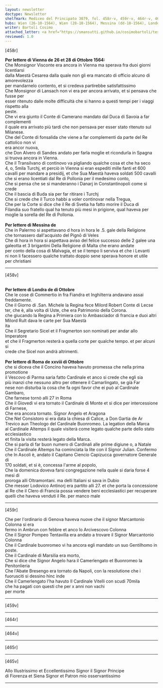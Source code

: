 ```yaml
---
layout: newsletter
doctype: Newsletter
shelfmark: Mediceo del Principato 3079, fol. 458r-v, 459r-v, 464r-v, 465r-v
hubs: Wien (26-10-1564), Wien (28-10-1564), Messina (dd-10-1564), London (dd-10-1564), Roma (28-10-1564)
writer: Bartoli Cosimo
attached_letter: <a href="https://smansutti.github.io/cosimobartoli/texts/TBD/">TBD</a>
reviewed: 1.0
---
```


[458r]  
  
  
<strong>Per lettere di Vienna de 26 et 28 di Ottobre 1564:</strong>  
Che Monsignor Visconte era ancora in Vienna ma sperava fra duoi giorni licentiarsi  
dalla Maestà Cesarea dalla quale non gli era mancato di officio alcuno di amorevolezza  
per mandarnelo contento, et si credeva partirebbe satisfattissimo  
Che Monsignor di Lansach non vi era per ancora arrivato, et si pensava che fusse per  
esser ritenuto dalle molte difficultà che si hanno a questi tempi per i viaggi rispetto alla  
peste.  
Che vi era giunto il Conte di Camerano mandato dal Duca di Savoia a far complementi  
il quale era arrivato più tardi che non pensava per esser stato ritenuto sul Milanese.  
Che del Conte di fonsalida che viene a far complementi da parte del Re cattolico non vi  
era ancor nuova,  
che Don Alvero di Sandes andato per farla moglie et ricondurla in Spagna  
si truova ancora in Vienna.  
Che il Transilvano di continovo va pigliando qualche cosa et che ha seco  
4, o, 5mila Turchj, et perciò in Vienna si eran espediti mille fanti et 600  
cavalli per mandare a presidij, et che Sua Maestà haveva soldati 500 cavalli  
che si erano licentiati dal Re di Pollonia per il medesimo conto,  
Che si pensa che se si manderanno i Danarj in Constantinopoli come si crede  
Che il bascia di Buda sia per far ritirare i Turchj  
Che si crede che il Turco habbi a voler continovar nella Tregua,  
Che per la Corte si dice che il Re di Svetia ha fatto morire il Duca di  
Filandia suo fratello qual ha tenuto più mesi in prigione, qual haveva per  
moglie la sorella del Re di Pollonia.  
<br/><strong>Per lettere di Messina de</strong>  
Che in Palermo si aspettavano d hora in hora le .5. gale della Religione  
che tornassero dall'acquisto del Pignō di Veles  
Che di hora in hora si aspettava aviso del felice successo delle 2 galee una  
galeotta et 3 brigantini Della Religione di Malta che erano andate  
per conto della cosa di Malvagia, et se il tempo li serviva et che i Levanti  
ni non li facessero qualche trattato doppio sene sperava honore et utile  
per christiani  
  
---  

[458v]  
  
  
<br/><strong>Per lettere di Londra de di Ottobre</strong>  
Che le cose di Commertio in fra Fiandra et Inghilterra andavano assai freddamente.  
Che il Giorno di .San. Michele la Regina fece Milord Robert Conte di Lecse  
ter, che è, alla volta di Uste, che era Patrimonio della Corona.  
che giucando la Regina a Primiera con lo Ambasciador di francia e duoi altri  
Milord Rult dava le carte per Sua Maestà  
ita  
Che il Segretario Sicel et il Fragmerton son nominati per andar allo Imperatore  
et che il Fragmerton resterà a quella corte per qualche tempo. et per alcuni si  
crede che Sicel non andrà altrimenti.  
<br/><strong>Per lettere di Roma de xxviii di Ottobre</strong>  
che si diceva che il Concino haveva havuto promessa che nella prima promotione  
il Vescovo di Parma saria fatto Cardinale et anco si crede che egli sia  
più inanzi che nessuno altro per ottenere il Camarlingato, se già Far  
nese non disturba la cosa che fa ogni favor che ei può al Cardinale Gambaro,  
Che farnese tornò alli 27 in Roma  
Che il Giovedì vi era tornato il Cardinale di Monte et si dice per intercessione  
di Farnese,  
Che era ancora tornato. Signor Angelo et Aragona  
Che Nel Consistoro si era data la chiesa di Calice, a Don Gartia de Ar  
Trevico aun Theologo del Cardinale Buonromeo. La legation della Marca  
al Cardinale Altemps il quale visiterà come legato qualche parte dello stato ecclesiastico  
et finita la visita resterà legato della Marca.  
Che si parla di far buon numero di Cardinali alle prime digiune o, a Natale  
Che il Cardinale Altemps ha cominciata la lite con il Signor Julian. Confermo  
che In Ascoli è, andato il Capitano Ciencio Capizucca governatore Generale di  
170 soldati, et si è, concessa l'arme al popolo,  
Che la domenica doveva farsi congregazione nella quale si daria forse 4 mesi di  
proroga alli Oltramontani. ma delli Italiani si sava in Dubio  
Che messer Lodovico Antinorj era partito alli 27. et che porta la concessione  
al Re che il Clero di Francia possa vendere beni ecclesiastici per recuperare  
quelli che haveva venduti il Re. per manco male  
  
---  

[459r]  
  
  
Che per l'ordinario di Genova haveva nuove che il signor Marcantonio Colonna si era  
fermo in Ambrun con febbre et anco lo Arcivescovo Colonna  
Che il Signor Pompeo Tentavilla era andato a trovare il Signor Marcantonio Colonna  
Che il Cardinale buonromeo vi ha ancora egli mandato un suo Gentilhomo in poste.  
Che il Cardinale di Marsilia era morto,  
Che si dice che Signor Angelo hara il Camerlengato et Buonromeo la Penitonlieria  
Che l'Abate Bresengo era tornato da Napoli, con la resolutione che i  
fuorusciti si dessino hinc inde  
Che il Camerlengato l'ha havuto Il Cardinale Vitelli con scudi 70mila  
che ha pagati con questi che per x anni non vachi  
per morte  
  
---  

[459v]  
  
  
  
---  

[464r]  
  
  
  
---  

[464v]  
  
  
  
---  

[465r]  
  
  
  
---  

[465v]  
  
  
Allo Illustrissimo et Eccellentissimo Signor il Signor Principe  
di Fiorenza et Siena Signor et Patron mio osservantissimo  
  
---  

